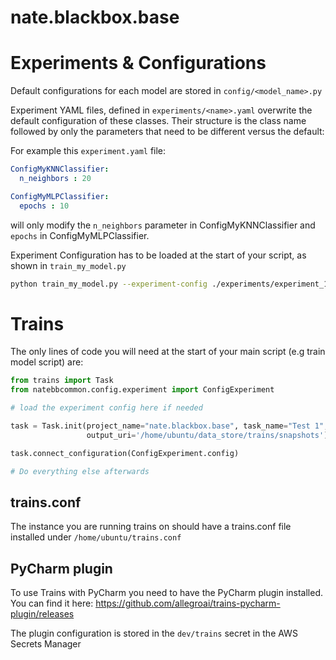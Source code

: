 # nate.blackbox.base


# Experiments & Configurations

Default configurations for each model are stored in `config/<model_name>.py`

Experiment YAML files, defined in `experiments/<name>.yaml` overwrite the default configuration of these classes.
Their structure is the class name followed by only the parameters that need to be different versus the default:

For example this `experiment.yaml` file:
```yaml
ConfigMyKNNClassifier:
  n_neighbors : 20

ConfigMyMLPClassifier:
  epochs : 10
```
will only modify the `n_neighbors` parameter in ConfigMyKNNClassifier and 
`epochs` in ConfigMyMLPClassifier.

Experiment Configuration has to be loaded at the start of your script, as shown in `train_my_model.py`

```bash
python train_my_model.py --experiment-config ./experiments/experiment_1.yaml
```

# Trains

The only lines of code you will need at the start of your main script (e.g train model script) are:

```python
from trains import Task
from natebbcommon.config.experiment import ConfigExperiment

# load the experiment config here if needed

task = Task.init(project_name="nate.blackbox.base", task_name="Test 1",
                 output_uri='/home/ubuntu/data_store/trains/snapshots')

task.connect_configuration(ConfigExperiment.config)

# Do everything else afterwards
```

## trains.conf

The instance you are running trains on should have a trains.conf file installed under `/home/ubuntu/trains.conf`

## PyCharm plugin

To use Trains with PyCharm you need to have the PyCharm plugin installed.
You can find it here:  https://github.com/allegroai/trains-pycharm-plugin/releases

The plugin configuration is stored in the `dev/trains` secret in the AWS Secrets Manager
